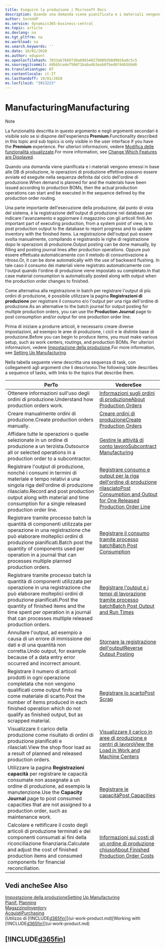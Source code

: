 ```yaml
---
title: Eseguire la produzione | Microsoft Docs
description: Quando una domanda viene pianificata e i materiali vengono emessi in base alle DB di produzione, le operazioni di produzione effettive possono essere avviate ed eseguite nella sequenza definita dal ciclo dell'ordine di produzione.
author: SorenGP
ms.service: dynamics365-business-central
ms.topic: article
ms.devlang: na
ms.tgt_pltfrm: na
ms.workload: na
ms.search.keywords: ''
ms.date: 10/01/2020
ms.author: edupont
ms.openlocfilehash: 7033ab7669730a89654027b009260d9926a8c5c5
ms.sourcegitcommit: ddbb5cede750df1baba4b3eab8fbed6744b5b9d6
ms.translationtype: HT
ms.contentlocale: it-IT
ms.lasthandoff: 10/01/2020
ms.locfileid: "3913223"
---
```

# <a name="manufacturing"></a><span data-ttu-id="2773f-103">Manufacturing</span><span class="sxs-lookup"><span data-stu-id="2773f-103">Manufacturing</span></span>
> [!NOTE]
> <span data-ttu-id="2773f-104">La funzionalità descritta in questo argomento e negli argomenti secondari è visibile solo se si dispone dell'esperienza **Premium**.</span><span class="sxs-lookup"><span data-stu-id="2773f-104">Functionality described in this topic and sub topics is only visible in the user interface if you have the **Premium** experience.</span></span> <span data-ttu-id="2773f-105">Per ulteriori informazioni, vedere [Modifica delle funzionalità visualizzate](ui-experiences.md).</span><span class="sxs-lookup"><span data-stu-id="2773f-105">For more information, see [Change Which Features are Displayed](ui-experiences.md).</span></span>

<span data-ttu-id="2773f-106">Quando una domanda viene pianificata e i materiali vengono emessi in base alle DB di produzione, le operazioni di produzione effettive possono essere avviate ed eseguite nella sequenza definita dal ciclo dell'ordine di produzione.</span><span class="sxs-lookup"><span data-stu-id="2773f-106">When demand is planned for and the materials have been issued according to production BOMs, then the actual production operations can start and be executed in the sequence defined by the production order routing.</span></span>  

<span data-ttu-id="2773f-107">Una parte importante dell'esecuzione della produzione, dal punto di vista del sistema, è la registrazione dell'output di produzione nel database per indicare l'avanzamento e aggiornare il magazzino con gli articoli finiti.</span><span class="sxs-lookup"><span data-stu-id="2773f-107">An important part of executing production, from a system point of view, is to post production output to the database to report progress and to update inventory with the finished items.</span></span> <span data-ttu-id="2773f-108">La registrazione dell'output può essere svolta manualmente, compilando e registrando le righe di registrazione dopo le operazioni di produzione.</span><span class="sxs-lookup"><span data-stu-id="2773f-108">Output posting can be done manually, by filling and posting journal lines after production operations.</span></span> <span data-ttu-id="2773f-109">Oppure può essere effettuata automaticamente con il metodo di consuntivazione a ritroso.</span><span class="sxs-lookup"><span data-stu-id="2773f-109">Or, it can be done automatically with the use of backward flushing.</span></span> <span data-ttu-id="2773f-110">In tale caso il consumo dei materiali viene registrato automaticamente con l'output quando l'ordine di produzione viene impostato su completato.</span><span class="sxs-lookup"><span data-stu-id="2773f-110">In that case material consumption is automatically posted along with output when the production order changes to finished.</span></span>  

<span data-ttu-id="2773f-111">Come alternativa alla registrazione in batch per registrare l'output di più ordini di produzione, è possibile utilizzare la pagina **Registrazioni di produzione** per registrare il consumo e/o l'output per una riga dell'ordine di produzione.</span><span class="sxs-lookup"><span data-stu-id="2773f-111">As an alternative to the batch journal for output posting for multiple production orders, you can use the **Production Journal** page to post consumption and/or output for one production order line.</span></span>

<span data-ttu-id="2773f-112">Prima di iniziare a produrre articoli, è necessario creare diverse impostazioni, ad esempio le aree di produzione, i cicli e le distinte base di produzione.</span><span class="sxs-lookup"><span data-stu-id="2773f-112">Before you can begin to produce items, you must make various setup, such as work centers, routings, and production BOMs.</span></span> <span data-ttu-id="2773f-113">Per ulteriori informazioni, vedere [Impostazione della produzione](production-configure-production-processes.md).</span><span class="sxs-lookup"><span data-stu-id="2773f-113">For more information, see [Setting Up Manufacturing](production-configure-production-processes.md).</span></span>

<span data-ttu-id="2773f-114">Nella tabella seguente viene descritta una sequenza di task, con collegamenti agli argomenti che li descrivono.</span><span class="sxs-lookup"><span data-stu-id="2773f-114">The following table describes a sequence of tasks, with links to the topics that describe them.</span></span>   

|<span data-ttu-id="2773f-115">**Per**</span><span class="sxs-lookup"><span data-stu-id="2773f-115">**To**</span></span>|<span data-ttu-id="2773f-116">**Vedere**</span><span class="sxs-lookup"><span data-stu-id="2773f-116">**See**</span></span>|  
|------------|-------------|  
|<span data-ttu-id="2773f-117">Ottenere informazioni sull'uso degli ordini di produzione.</span><span class="sxs-lookup"><span data-stu-id="2773f-117">Understand how production orders work.</span></span>|[<span data-ttu-id="2773f-118">Informazioni sugli ordini di produzione</span><span class="sxs-lookup"><span data-stu-id="2773f-118">About Production Orders</span></span>](production-about-production-orders.md)|
|<span data-ttu-id="2773f-119">Creare manualmente ordini di produzione.</span><span class="sxs-lookup"><span data-stu-id="2773f-119">Create production orders manually.</span></span>|[<span data-ttu-id="2773f-120">Creare ordini di produzione</span><span class="sxs-lookup"><span data-stu-id="2773f-120">Create Production Orders</span></span>](production-how-to-create-production-orders.md)|
|<span data-ttu-id="2773f-121">Affidare tutte le operazioni o quelle selezionate in un ordine di produzione a un terzista.</span><span class="sxs-lookup"><span data-stu-id="2773f-121">Outsource all or selected operations in a production order to a subcontractor.</span></span>|[<span data-ttu-id="2773f-122">Gestire le attività di conto lavoro</span><span class="sxs-lookup"><span data-stu-id="2773f-122">Subcontract Manufacturing</span></span>](production-how-to-subcontract-manufacturing.md)|
|<span data-ttu-id="2773f-123">Registrare l'output di produzione, nonché i consumi in termini di materiale e tempo relativi a una singola riga dell'ordine di produzione rilasciato.</span><span class="sxs-lookup"><span data-stu-id="2773f-123">Record and post production output along with material and time consumption for a single released production order line.</span></span>|[<span data-ttu-id="2773f-124">Registrare consumo e output per la riga dell'ordine di produzione rilasciato</span><span class="sxs-lookup"><span data-stu-id="2773f-124">Post Consumption and Output for One Released Production Order Line</span></span>](production-how-to-register-consumption-and-output.md)|  
|<span data-ttu-id="2773f-125">Registrare tramite processo batch la quantità di componenti utilizzata per operazione in una registrazione che può elaborare molteplici ordini di produzione pianificati.</span><span class="sxs-lookup"><span data-stu-id="2773f-125">Batch post the quantity of components used per operation in a journal that can processes multiple planned production orders.</span></span>|[<span data-ttu-id="2773f-126">Registrare il consumo tramite processo batch</span><span class="sxs-lookup"><span data-stu-id="2773f-126">Batch Post Consumption</span></span>](production-how-to-post-consumption.md)|
|<span data-ttu-id="2773f-127">Registrare tramite processo batch la quantità di componenti utilizzata per operazione in una registrazione che può elaborare molteplici ordini di produzione pianificati.</span><span class="sxs-lookup"><span data-stu-id="2773f-127">Post the quantity of finished items and the time spent per operation in a journal that can processes multiple released production orders.</span></span>|[<span data-ttu-id="2773f-128">Registrare l'output e i tempi di lavorazione tramite processo batch</span><span class="sxs-lookup"><span data-stu-id="2773f-128">Batch Post Output and Run Times</span></span>](production-how-to-post-output-quantity.md)|
|<span data-ttu-id="2773f-129">Annullare l'output, ad esempio a causa di un errore di immissione dei dati e di una quantità non corretta.</span><span class="sxs-lookup"><span data-stu-id="2773f-129">Undo output, for example because of a data entry error occurred and incorrect amount.</span></span>  |[<span data-ttu-id="2773f-130">Stornare la registrazione dell'output</span><span class="sxs-lookup"><span data-stu-id="2773f-130">Reverse Output Posting</span></span>](production-how-to-reverse-output-posting.md)|  
|<span data-ttu-id="2773f-131">Registrare il numero di articoli prodotti in ogni operazione completata che non vengono qualificati come output finito ma come materiale di scarto.</span><span class="sxs-lookup"><span data-stu-id="2773f-131">Post the number of items produced in each finished operation which do not qualify as finished output, but as scrapped material.</span></span>|[<span data-ttu-id="2773f-132">Registrare lo scarto</span><span class="sxs-lookup"><span data-stu-id="2773f-132">Post Scrap</span></span>](production-how-to-post-scrap.md)|
|<span data-ttu-id="2773f-133">Visualizzare il carico della produzione come risultato di ordini di produzione pianificati e rilasciati.</span><span class="sxs-lookup"><span data-stu-id="2773f-133">View the shop floor load as a result of planned and released production orders.</span></span>|[<span data-ttu-id="2773f-134">Visualizzare il carico in aree di produzione e centri di lavoro</span><span class="sxs-lookup"><span data-stu-id="2773f-134">View the Load in Work and Machine Centers</span></span>](production-how-to-view-the-load-on-work-centers.md)|      
|<span data-ttu-id="2773f-135">Utilizzare la pagina **Registrazioni capacità** per registrare le capacità consumate non assegnate a un ordine di produzione, ad esempio la manutenzione.</span><span class="sxs-lookup"><span data-stu-id="2773f-135">Use the **Capacity Journal** page to post consumed capacities that are not assigned to a production order, such as maintenance work.</span></span>|[<span data-ttu-id="2773f-136">Registrare le capacità</span><span class="sxs-lookup"><span data-stu-id="2773f-136">Post Capacities</span></span>](production-how-to-post-capacities.md)|  
|<span data-ttu-id="2773f-137">Calcolare e rettificare il costo degli articoli di produzione terminati e dei componenti consumati ai fini della riconciliazione finanziaria.</span><span class="sxs-lookup"><span data-stu-id="2773f-137">Calculate and adjust the cost of finished production items and consumed components for financial reconciliation.</span></span>|[<span data-ttu-id="2773f-138">Informazioni sui costi di un ordine di produzione chiuso</span><span class="sxs-lookup"><span data-stu-id="2773f-138">About Finished Production Order Costs</span></span>](finance-about-finished-production-order-costs.md)|  

## <a name="see-also"></a><span data-ttu-id="2773f-139">Vedi anche</span><span class="sxs-lookup"><span data-stu-id="2773f-139">See Also</span></span>  
[<span data-ttu-id="2773f-140">Impostazione della produzione</span><span class="sxs-lookup"><span data-stu-id="2773f-140">Setting Up Manufacturing</span></span>](production-configure-production-processes.md)  
<span data-ttu-id="2773f-141">[Pianif.](production-planning.md)    </span><span class="sxs-lookup"><span data-stu-id="2773f-141">[Planning](production-planning.md)    </span></span>  
[<span data-ttu-id="2773f-142">Magazzino</span><span class="sxs-lookup"><span data-stu-id="2773f-142">Inventory</span></span>](inventory-manage-inventory.md)  
[<span data-ttu-id="2773f-143">Acquisti</span><span class="sxs-lookup"><span data-stu-id="2773f-143">Purchasing</span></span>](purchasing-manage-purchasing.md)  
<span data-ttu-id="2773f-144">[Utilizzo di [!INCLUDE[d365fin](includes/d365fin_md.md)]](ui-work-product.md)</span><span class="sxs-lookup"><span data-stu-id="2773f-144">[Working with [!INCLUDE[d365fin](includes/d365fin_md.md)]](ui-work-product.md)</span></span>

## [!INCLUDE[d365fin](includes/free_trial_md.md)]  
